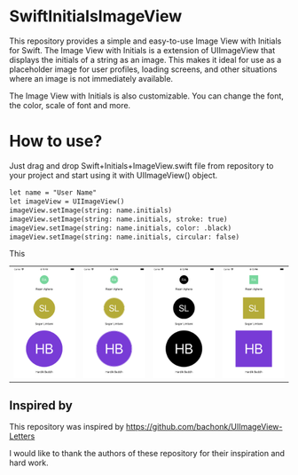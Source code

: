 # SwiftInitialsImageView

This repository provides a simple and easy-to-use Image View with Initials for Swift. The Image View with Initials is a extension of UIImageView that displays the initials of a string as an image. This makes it ideal for use as a placeholder image for user profiles, loading screens, and other situations where an image is not immediately available.

The Image View with Initials is also customizable. You can change the font, the color, scale of font and more. 

# How to use?
Just drag and drop Swift+Initials+ImageView.swift file from repository to your project and start using it with UIImageView() object.
```
let name = "User Name"
let imageView = UIImageView()
imageView.setImage(string: name.initials)
imageView.setImage(string: name.initials, stroke: true)
imageView.setImage(string: name.initials, color: .black)
imageView.setImage(string: name.initials, circular: false)
```

This 

<table>
  <tr>
    <td><img src="/Screenshots/Image1.png" alt="Image 1"></td>
    <td><img src="/Screenshots/Image2.png" alt="Image 2"></td>
    <td><img src="/Screenshots/Image3.png" alt="Image 1"></td>
    <td><img src="/Screenshots/Image4.png" alt="Image 2"></td>
  </tr>
</table>

## Inspired by

This repository was inspired by https://github.com/bachonk/UIImageView-Letters

I would like to thank the authors of these repository for their inspiration and hard work.
